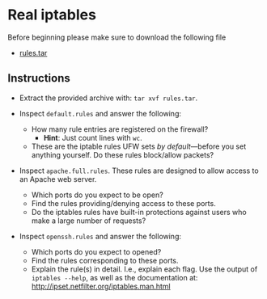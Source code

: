 # Real iptables

Before beginning please make sure to download the following file 
- [rules.tar](./rules.tar)

## Instructions
- Extract the provided archive with: `tar xvf rules.tar`.

- Inspect `default.rules` and answer the following:
  - How many rule entries are registered on the firewall?
      - **Hint**: Just count lines with `wc`.
  - These are the iptable rules UFW sets _by default_—before you set anything yourself. Do these rules block/allow packets?

- Inspect `apache.full.rules`. These rules are designed to allow access to an Apache web server.
  - Which ports do you expect to be open?
  - Find the rules providing/denying access to these ports.
  - Do the iptables rules have built-in protections against users who make a large number of requests?

- Inspect `openssh.rules` and answer the following:
  - Which ports do you expect to opened?
  - Find the rules corresponding to these ports.
  - Explain the rule(s) in detail. I.e., explain each flag. Use the output of `iptables --help`, as well as the documentation at: http://ipset.netfilter.org/iptables.man.html
